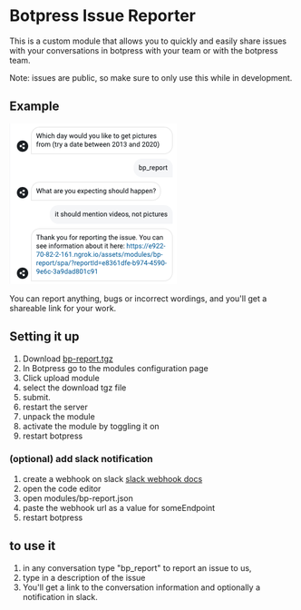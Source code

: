 # Botpress Issue Reporter

This is a custom module that allows you to quickly and easily share issues with your conversations in botpress with your team or with the botpress team. 

Note: issues are public, so make sure to only use this while in development.

## Example 
![Botpress Custom Module Template](readme-banner.png)

You can report anything, bugs or incorrect wordings, and you'll get a shareable link for your work.

## Setting it up
1. Download [bp-report.tgz](./bp-report.tgz)
2. In Botpress go to the modules configuration page
3. Click upload module
4. select the download tgz file
5. submit.
6. restart the server
7. unpack the module
8. activate the module by toggling it on
9. restart botpress

### (optional) add slack notification
1. create a webhook on slack [slack webhook docs](https://api.slack.com/messaging/webhooks)
2. open the code editor
3. open modules/bp-report.json
4. paste the webhook url as a value for someEndpoint
5. restart botpress

## to use it
1. in any conversation type "bp_report" to report an issue to us,
2. type in a description of the issue
3. You'll get a link to the conversation information and optionally a notification in slack.


